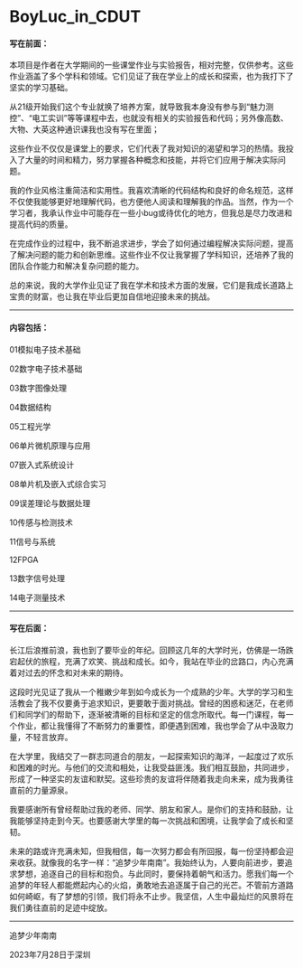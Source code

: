 # BoyLuc_in_CDUT
#### 写在前面：

本项目是作者在大学期间的一些课堂作业与实验报告，相对完整，仅供参考。这些作业涵盖了多个学科和领域。它们见证了我在学业上的成长和探索，也为我打下了坚实的学习基础。

从21级开始我们这个专业就换了培养方案，就导致我本身没有参与到“魅力测控”、“电工实训”等等课程中去，也就没有相关的实验报告和代码；另外像高数、大物、大英这种通识课我也没有写在里面；

这些作业不仅仅是课堂上的要求，它们代表了我对知识的渴望和学习的热情。我投入了大量的时间和精力，努力掌握各种概念和技能，并将它们应用于解决实际问题。

我的作业风格注重简洁和实用性。我喜欢清晰的代码结构和良好的命名规范，这样不仅使我能够更好地理解代码，也方便他人阅读和理解我的作品。当然，作为一个学习者，我承认作业中可能存在一些小bug或待优化的地方，但我总是尽力改进和提高代码的质量。

在完成作业的过程中，我不断追求进步，学会了如何通过编程解决实际问题，提高了解决问题的能力和创新思维。这些作业不仅让我掌握了学科知识，还培养了我的团队合作能力和解决复杂问题的能力。

总的来说，我的大学作业见证了我在学术和技术方面的发展，它们是我成长道路上宝贵的财富，也让我在毕业后更加自信地迎接未来的挑战。

------

#### 内容包括：

01模拟电子技术基础

02数字电子技术基础

03数字图像处理

04数据结构

05工程光学

06单片微机原理与应用

07嵌入式系统设计

08单片机及嵌入式综合实习

09误差理论与数据处理

10传感与检测技术

11信号与系统

12FPGA

13数字信号处理

14电子测量技术



------

#### 写在后面：

长江后浪推前浪，我也到了要毕业的年纪。回顾这几年的大学时光，仿佛是一场跌宕起伏的旅程，充满了欢笑、挑战和成长。如今，我站在毕业的岔路口，内心充满着对过去的怀念和对未来的期待。

这段时光见证了我从一个稚嫩少年到如今成长为一个成熟的少年。大学的学习和生活教会了我不仅要勇于追求知识，更要敢于面对挑战。曾经的困惑和迷茫，在老师们和同学们的帮助下，逐渐被清晰的目标和坚定的信念所取代。每一门课程，每一个作业，都让我懂得了不断努力的重要性，即便遇到困难，我也学会了从中汲取力量，不轻言放弃。

在大学里，我结交了一群志同道合的朋友，一起探索知识的海洋，一起度过了欢乐和困难的时光。与他们的交流和相处，让我受益匪浅。我们相互鼓励，共同进步，形成了一种坚实的友谊和默契。这些珍贵的友谊将伴随着我走向未来，成为我勇往直前的力量源泉。

我要感谢所有曾经帮助过我的老师、同学、朋友和家人。是你们的支持和鼓励，让我能够坚持走到今天。也要感谢大学里的每一次挑战和困境，让我学会了成长和坚韧。

未来的路或许充满未知，但我相信，每一次努力都会有所回报，每一份坚持都会迎来收获。就像我的名字一样：“追梦少年南南”。我始终认为，人要向前进步，要追求梦想，追逐自己的目标和抱负。与此同时，要保持着朝气和活力。愿我们每一个追梦的年轻人都能燃起内心的火焰，勇敢地去追逐属于自己的光芒。不管前方道路如何崎岖，有了梦想的引领，我们将永不止步。我坚信，人生中最灿烂的风景将在我们勇往直前的足迹中绽放。

------

追梦少年南南

2023年7月28日于深圳

